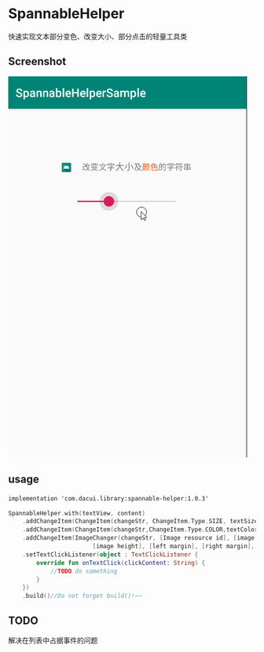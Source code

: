 # SpannableHelper

快速实现文本部分变色、改变大小、部分点击的轻量工具类

## Screenshot
![](https://raw.githubusercontent.com/CuiZhaoHui/SpannableHelper/master/gif/RECORD.gif)


## usage
```
implementation 'com.dacui.library:spannable-helper:1.0.3'
```

```kotlin
SpannableHelper.with(textView, content)
    .addChangeItem(ChangeItem(changeStr, ChangeItem.Type.SIZE, textSize))//Change text size
    .addChangeItem(ChangeItem(changeStr,ChangeItem.Type.COLOR,textColor,isClickAble))// Change text color
    .addChangeItem(ImageChanger(changeStr, [Image resource id], [image width],
                        [image height], [left margin], [right margin], isClickAble, changeAllPlace))//Change text to icon
    .setTextClickListener(object : TextClickListener {
        override fun onTextClick(clickContent: String) {
            //TODO do something
        }
    })
    .build()//Do not forget build()!~~
```
## TODO
解决在列表中占据事件的问题
